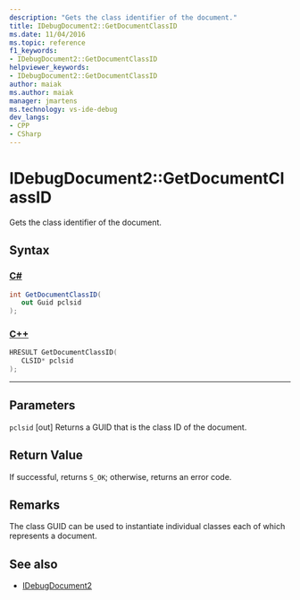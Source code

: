 ```yaml
---
description: "Gets the class identifier of the document."
title: IDebugDocument2::GetDocumentClassID
ms.date: 11/04/2016
ms.topic: reference
f1_keywords:
- IDebugDocument2::GetDocumentClassID
helpviewer_keywords:
- IDebugDocument2::GetDocumentClassID
author: maiak
ms.author: maiak
manager: jmartens
ms.technology: vs-ide-debug
dev_langs:
- CPP
- CSharp
---
```

# IDebugDocument2::GetDocumentClassID

Gets the class identifier of the document.

## Syntax

### [C#](#tab/csharp)
```csharp
int GetDocumentClassID( 
   out Guid pclsid
);
```
### [C++](#tab/cpp)
```cpp
HRESULT GetDocumentClassID( 
   CLSID* pclsid
);
```
---

## Parameters
`pclsid`
[out] Returns a GUID that is the class ID of the document.

## Return Value
 If successful, returns `S_OK`; otherwise, returns an error code.

## Remarks
 The class GUID can be used to instantiate individual classes each of which represents a document.

## See also
- [IDebugDocument2](../../../extensibility/debugger/reference/idebugdocument2.md)
